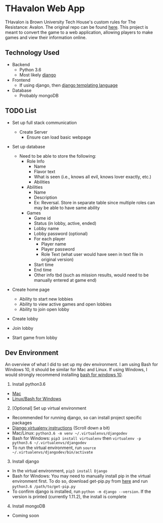 # THavalon Web App

THavalon is Brown University Tech House's custom rules for The Resistance: Avalon. The original repo can be found [here](https://github.com/aquadrizzt/THavalon). This project is meant to convert the game to a web application, allowing players to make games and view their information online. 

## Technology Used
* Backend
  * Python 3.6
  * Most likely [django](https://www.djangoproject.com/)
* Frontend
  * If using django, then [django templating language](https://docs.djangoproject.com/en/1.11/topics/templates/)
* Database
  * Probably mongoDB

## TODO List
* Set up full stack communication
  * Create Server
    * Ensure can load basic webpage

* Set up database
  * Need to be able to store the following:
    * Role Info
      * Name
      * Flavor text
      * What is seen (i.e., knows all evil, knows lover exactly, etc.)
      * Abilities
    * Abilities
      * Name 
      * Description
      * Ex: Reversal. Store in separate table since multiple roles can may be able to have same ability
    * Games
      * Game id
      * Status (in lobby, active, ended)
      * Lobby name
      * Lobby password (optional)
      * For each player
        * Player name
        * Player password
        * Role Text (what user would have seen in text file in original version)
      * Start time
      * End time
      * Other info tbd (such as mission results, would need to be manually entered at game end)
    
* Create home page
  * Ability to start new lobbies
  * Ability to view active games and open lobbies
  * Ability to join open lobby
  
* Create lobby

* Join lobby

* Start game from lobby

## Dev Environment
An overview of what I did to set up my dev environment. I am using Bash for Windows 10, it should be similar for Mac and Linux. If using Windows, I would strongly recommend installing [bash for windows 10](https://msdn.microsoft.com/en-us/commandline/wsl/install_guide).

1. Install python3.6
  * [Mac](https://www.python.org/downloads/release/python-361/)
  * [Linux/Bash for Windows](https://askubuntu.com/questions/865554/how-do-i-install-python-3-6-using-apt-get)
2. [Optional] Set up virtual environment
  * Recommended for running django, so can install project specific packages
  * [Django virtualenv instructions](https://docs.djangoproject.com/en/1.11/intro/contributing/#getting-a-copy-of-django-s-development-version) (Scroll down a bit)
  * Mac/Linux: `python3.6 -m venv ~/.virtualenvs/djangodev`
  * Bash for Windows: `pip3 install virtualenv` then `virtualenv -p python3.6 ~/.virtualenvs/djangodev`
  * To run the virtual environment, run `source ~/.virtualenvs/djangodev/bin/activate`
3. Install django
  * In the virtual environment, `pip3 install Django`
  * Bash for Windows: You may need to manually install pip in the virtual environment first. To do so, download get-pip.py from [here](https://pip.pypa.io/en/latest/installing/#installing-with-get-pip-py) and run `python3.6 /path/to/get-pip.py`
  * To confirm django is installed, run `python -m django --version`. If the version is printed (currently 1.11.2), the install is complete
4. Install mongoDB
  * Coming soon

